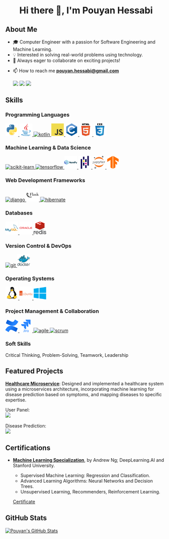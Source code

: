 <h1 align="center">Hi there 👋, I'm Pouyan Hessabi</h1>

## About Me
- 🎓  Computer Engineer with a passion for Software Engineering and Machine Learning.
- 💡   Interested in solving real-world problems using technology.
- 🚀  Always eager to collaborate on exciting projects!

<!-- 👨🏻‍💻 [My personal website](https://pouyanhessabi.github.io/) and [My short CV](https://github.com/pouyanhessabi/pouyanhessabi.github.io/blob/main/CV_P.Hessabi.pdf)<br> -->
- 📫 How to reach me **pouyan.hessabi@gmail.com** <br> <br>
[<img src="https://img.shields.io/badge/Gmail-D14836?style=for-the-badge&logo=gmail&logoColor=white" />](mailto:pouyan.hessabi@gmail.com)
[<img src="https://img.shields.io/badge/LinkedIn-0077B5?style=for-the-badge&logo=linkedin&logoColor=white" />](https://www.linkedin.com/in/pouyan-hessabi-b0900b216/)
[<img src="https://img.shields.io/badge/Telegram-2CA5E0?style=for-the-badge&logo=telegram&logoColor=white" />](https://t.me/pouyan_h99)

## Skills
<p align="center">

  ### Programming Languages
  <a href="https://www.python.org" target="_blank" rel="noreferrer"> <img src="https://raw.githubusercontent.com/devicons/devicon/master/icons/python/python-original.svg" alt="python" width="40" height="40"/> </a>
  <a href="https://www.java.com" target="_blank" rel="noreferrer"> <img src="https://raw.githubusercontent.com/devicons/devicon/master/icons/java/java-original.svg" alt="java" width="40" height="40"/> </a> 
  <a href="https://kotlinlang.org" target="_blank" rel="noreferrer"> <img src="https://www.vectorlogo.zone/logos/kotlinlang/kotlinlang-icon.svg" alt="kotlin" width="40" height="40"/> </a> 
  <a href="https://developer.mozilla.org/en-US/docs/Web/JavaScript" target="_blank" rel="noreferrer"> <img src="https://raw.githubusercontent.com/devicons/devicon/master/icons/javascript/javascript-original.svg" alt="javascript" width="40" height="40"/> </a> 
  <a href="https://en.wikipedia.org/wiki/C_(programming_language)" target="_blank" rel="noreferrer"> <img src="https://raw.githubusercontent.com/devicons/devicon/master/icons/c/c-original.svg" alt="c" width="40" height="40"/> </a> 
  <a href="https://www.w3.org/html/" target="_blank" rel="noreferrer"> <img src="https://raw.githubusercontent.com/devicons/devicon/master/icons/html5/html5-original-wordmark.svg" alt="html5" width="40" height="40"/> </a> 
  <a href="https://www.w3schools.com/css/" target="_blank" rel="noreferrer"> <img src="https://raw.githubusercontent.com/devicons/devicon/master/icons/css3/css3-original-wordmark.svg" alt="css3" width="40" height="40"/> </a> 
  <br>

  ### Machine Learning & Data Science
  <a href="https://scikit-learn.org/" target="_blank" rel="noreferrer"> <img src="https://upload.wikimedia.org/wikipedia/commons/0/05/Scikit_learn_logo_small.svg" alt="scikit-learn" width="40" height="40"/> </a> 
  <a href="https://www.tensorflow.org" target="_blank" rel="noreferrer"> <img src="https://www.vectorlogo.zone/logos/tensorflow/tensorflow-icon.svg" alt="tensorflow" width="40" height="40"/> </a> 
  <a href="https://numpy.org/" target="_blank" rel="noreferrer"> <img src="https://github.com/devicons/devicon/blob/master/icons/numpy/numpy-original-wordmark.svg" alt="numpy" width="40" height="40"/> </a> 
  <a href="https://pandas.pydata.org/" target="_blank" rel="noreferrer"> <img src="https://raw.githubusercontent.com/devicons/devicon/2ae2a900d2f041da66e950e4d48052658d850630/icons/pandas/pandas-original.svg" alt="pandas" width="40" height="40"/> </a> 
  <a href="https://jupyter.org/" target="_blank" rel="noreferrer"> <img src="https://raw.githubusercontent.com/devicons/devicon/master/icons/jupyter/jupyter-original-wordmark.svg" alt="jupyter" width="40" height="40"/> </a> 
  <a href="https://en.wikipedia.org/wiki/Neural_network" target="_blank" rel="noreferrer"> <img src="https://raw.githubusercontent.com/devicons/devicon/master/icons/tensorflow/tensorflow-original.svg" alt="neural-network" width="40" height="40"/> </a> 
  <br>

  ### Web Development Frameworks
  <a href="https://www.djangoproject.com/" target="_blank" rel="noreferrer"> <img src="https://cdn.worldvectorlogo.com/logos/django.svg" alt="django" width="40" height="40"/> </a> 
  <a href="https://flask.palletsprojects.com/" target="_blank" rel="noreferrer"> <img src="https://github.com/devicons/devicon/blob/master/icons/flask/flask-original-wordmark.svg" alt="flask" width="40" height="40"/> </a> 
  <a href="https://hibernate.org/" target="_blank" rel="noreferrer"> <img src="https://www.vectorlogo.zone/logos/hibernate/hibernate-icon.svg" alt="hibernate" width="40" height="40"/> </a> 
  <br>

  ### Databases
  <a href="https://www.mysql.com/" target="_blank" rel="noreferrer"> <img src="https://raw.githubusercontent.com/devicons/devicon/master/icons/mysql/mysql-original-wordmark.svg" alt="mysql" width="40" height="40"/> </a> 
  <a href="https://www.oracle.com/" target="_blank" rel="noreferrer"> <img src="https://raw.githubusercontent.com/devicons/devicon/master/icons/oracle/oracle-original.svg" alt="oracle" width="40" height="40"/> </a> 
  <a href="https://redis.io" target="_blank" rel="noreferrer"> <img src="https://raw.githubusercontent.com/devicons/devicon/master/icons/redis/redis-original-wordmark.svg" alt="redis" width="40" height="40"/> </a> 
  <br>
  
  ### Version Control & DevOps
  <a href="https://git-scm.com/" target="_blank" rel="noreferrer"> <img src="https://www.vectorlogo.zone/logos/git-scm/git-scm-icon.svg" alt="git" width="40" height="40"/> </a> 
  <a href="https://www.docker.com/" target="_blank" rel="noreferrer"> <img src="https://raw.githubusercontent.com/devicons/devicon/master/icons/docker/docker-original-wordmark.svg" alt="docker" width="40" height="40"/> </a> 
  <br>

  ### Operating Systems
  <a href="https://www.linux.org/" target="_blank"> <img src="https://raw.githubusercontent.com/devicons/devicon/master/icons/linux/linux-original.svg" alt="linux" width="40" height="40"/> </a> 
  <a href="https://ubuntu.com/" target="_blank" rel="noreferrer"> <img src="https://raw.githubusercontent.com/devicons/devicon/master/icons/ubuntu/ubuntu-plain-wordmark.svg" alt="ubuntu" width="40" height="40"/> </a> 
  <a href="https://www.microsoft.com/windows" target="_blank" rel="noreferrer"> <img src="https://raw.githubusercontent.com/devicons/devicon/master/icons/windows8/windows8-original.svg" alt="windows" width="40" height="40"/> </a> 
  <br>
  
  ### Project Management & Collaboration
  <a href="https://www.atlassian.com/software/confluence/" target="_blank"> <img src="https://github.com/devicons/devicon/blob/master/icons/confluence/confluence-original.svg" alt="confluence" width="40" height="40"/> </a> 
  <a href="https://www.atlassian.com/software/jira" target="_blank"> <img src="https://github.com/devicons/devicon/blob/master/icons/jira/jira-plain-wordmark.svg" alt="jira" width="40" height="40"/> </a> 
  <a href="https://agilemanifesto.org/" target="_blank" rel="noreferrer"> <img src="https://cdn.worldvectorlogo.com/logos/agile-software.svg" alt="agile" width="40" height="40"/> </a> 
  <a href="https://www.scrum.org/" target="_blank" rel="noreferrer"> <img src="https://cdn.worldvectorlogo.com/logos/scrum-1.svg" alt="scrum" width="40" height="40"/> </a> 
  <br>

<!---
  ### Other Technical Skills
  <a href="https://restfulapi.net/" target="_blank" rel="noreferrer"> <img src="https://cdn.worldvectorlogo.com/logos/api.svg" alt="restapi" width="40" height="40"/> </a> 
  <br>
</p>
-->

  ### Soft Skills
  Critical Thinking, Problem-Solving, Teamwork, Leadership
<br>


## Featured Projects

**[Healthcare Microservice](https://github.com/pouyanhessabi/B.Sc-Project-Healthcare-Microservice)**: Designed and implemented a healthcare system using a microservices architecture,
incorporating machine learning for disease prediction based on symptoms, and mapping diseases to specific expertise.

  User Panel: <br>
  ![](https://github.com/pouyanhessabi/B.Sc-Final-Project-Healthcare-Microservice/blob/main/Report/Gif/User%20auth.gif)
  
  Disease Prediction: <br>
  ![](https://github.com/pouyanhessabi/B.Sc-Final-Project-Healthcare-Microservice/blob/main/Report/Gif/Disease%20and%20Expertise%20gif.gif)


## Certifications
- **[Machine Learning Specialization](https://www.coursera.org/specializations/machine-learning-introduction)**, by Andrew Ng; DeepLearning.AI and Stanford University.
  - Supervised Machine Learning: Regression and Classification.
  - Advanced Learning Algorithms: Neural Networks and Decision Trees.
  - Unsupervised Learning, Recommenders, Reinforcement Learning.
  
  [Certificate](https://coursera.org/share/7d9934898275ae498256cba7147d3396)


## GitHub Stats
<a href="https://github.com/pouyanhessabi">
  <img align="center" src="https://github-readme-stats.vercel.app/api?username=pouyanhessabi&show_icons=true&line_height=27&count_private=true&title_color=ffffff&text_color=c9cacc&icon_color=2bbc8a&bg_color=1d1f21" alt="Pouyan's GitHub Stats" />
</a>
<!---
<a href="https://github.com/pouyanhessabi">
  <img align="center" src="https://github-readme-stats.vercel.app/api/top-langs/?username=pouyanhessabi&layout=compact&title_color=ffffff&text_color=c9cacc&icon_color=2bbc8a&bg_color=1d1f21" alt="Pouyan's Most Used Languages" />
</a>
-->
<br>



<!---

ChatGPT: 





Your GitHub profile is already well-structured and professional! However, there are a few additional suggestions based on GitHub standards and best practices to make it even more polished and engaging. Here's what you can consider:

---

### 1. **Add a Personal Introduction Section**
   - Expand your introduction to include more details about your background, interests, and goals. This helps visitors understand your story and what drives you.
   - Example:
     ```markdown
     ## About Me
     - 🎓 Computer Engineer with a passion for Software Engineering and Machine Learning.
     - 🌱 Currently learning about **Microservices Architecture** and **Deep Learning**.
     - 💡 Interested in solving real-world problems using technology.
     - 🚀 Always eager to collaborate on exciting projects!
     ```

---

### 2. **Add a "Featured Projects" Section**
   - Highlight 2-3 of your best projects with a brief description and links to their repositories or live demos.
   - Example:
     ```markdown
     ## Featured Projects
     - **[Project Name 1](https://github.com/yourusername/project1)** - A brief description of the project and its impact.
     - **[Project Name 2](https://github.com/yourusername/project2)** - Another brief description of the project and its impact.
     ```

---

### 3. **Add a "Technologies I Use" Section**
   - You already have a **Skills** section, but you can make it more visually appealing by grouping technologies into categories (e.g., Frontend, Backend, DevOps, etc.).
   - Example:
     ```markdown
     ## Technologies I Use
     ### Frontend
     ![HTML5](https://img.shields.io/badge/HTML5-E34F26?style=for-the-badge&logo=html5&logoColor=white)
     ![CSS3](https://img.shields.io/badge/CSS3-1572B6?style=for-the-badge&logo=css3&logoColor=white)
     ![JavaScript](https://img.shields.io/badge/JavaScript-F7DF1E?style=for-the-badge&logo=javascript&logoColor=black)

     ### Backend
     ![Python](https://img.shields.io/badge/Python-3776AB?style=for-the-badge&logo=python&logoColor=white)
     ![Django](https://img.shields.io/badge/Django-092E20?style=for-the-badge&logo=django&logoColor=white)
     ```

---

### 4. **Add a "GitHub Stats" Section**
   - You already have GitHub stats, but you can enhance it by adding additional stats like **Most Used Languages** or **Streak Stats**.
   - Example:
     ```markdown
     ## GitHub Stats
     <a href="https://github.com/pouyanhessabi">
       <img align="center" src="https://github-readme-stats.vercel.app/api?username=pouyanhessabi&show_icons=true&line_height=27&count_private=true&title_color=ffffff&text_color=c9cacc&icon_color=2bbc8a&bg_color=1d1f21" alt="Pouyan's GitHub Stats" />
     </a>
     <a href="https://github.com/pouyanhessabi">
       <img align="center" src="https://github-readme-stats.vercel.app/api/top-langs/?username=pouyanhessabi&layout=compact&title_color=ffffff&text_color=c9cacc&icon_color=2bbc8a&bg_color=1d1f21" alt="Pouyan's Most Used Languages" />
     </a>
     ```

---

### 5. **Add a "Let's Connect" Section**
   - Include a section encouraging visitors to connect with you on LinkedIn, Telegram, or via email.
   - Example:
     ```markdown
     ## Let's Connect
     - 📧 **Email**: pouyan.hessabi@gmail.com
     - 💼 **LinkedIn**: [Pouyan Hessabi](https://www.linkedin.com/in/pouyan-hessabi-b0900b216/)
     - 📱 **Telegram**: [@pouyan_h99](https://t.me/pouyan_h99)
     ```

---

### 6. **Add a "Visitor Counter"**
   - Add a visitor counter to track how many people visit your profile. This can be done using [visitor-badge](https://visitor-badge.glitch.me/).
   - Example:
     ```markdown
     ![Visitor Count](https://visitor-badge.glitch.me/badge?page_id=pouyanhessabi.pouyanhessabi)
     ```

---

### 7. **Add a "Support Me" Section (Optional)**
   - If you'd like, you can add a section for visitors to support your work (e.g., via GitHub Sponsors or Buy Me a Coffee).
   - Example:
     ```markdown
     ## Support Me
     If you find my work interesting, consider supporting me:
     - [Buy Me a Coffee](https://www.buymeacoffee.com/yourusername)
     - [GitHub Sponsors](https://github.com/sponsors/yourusername)
     ```

---

### 8. **Add a "Fun Fact" or "Quote" Section**
   - Add a fun fact or a motivational quote to make your profile more personal and engaging.
   - Example:
     ```markdown
     ## Fun Fact
     - 🎮 I love playing strategy games in my free time.
     - 📚 Currently reading: *"Clean Code" by Robert C. Martin*.
     ```

---

### 9. **Add a "Recent Activity" Section**
   - Use the [GitHub Readme Activity Graph](https://github.com/Ashutosh00710/github-readme-activity-graph) to show your recent activity.
   - Example:
     ```markdown
     ## Recent Activity
     ![Activity Graph](https://activity-graph.herokuapp.com/graph?username=pouyanhessabi&theme=react-dark)
     ```

---

### 10. **Add a "Blog" or "Writing" Section (Optional)**
   - If you write blogs or articles, link them here to showcase your thought leadership.
   - Example:
     ```markdown
     ## Blog
     - [My Blog on Medium](https://medium.com/@yourusername)
     - [My Personal Website](https://pouyanhessabi.github.io/)
     ```

---

### 11. **Add a "Certifications" Section (Optional)**
   - If you have certifications (e.g., from Coursera, Udemy, or AWS), list them here.
   - Example:
     ```markdown
     ## Certifications
     - **Machine Learning Specialization** - Coursera
     - **AWS Certified Developer** - Amazon Web Services
     ```

---

### 12. **Add a "Hackathons" or "Achievements" Section (Optional)**
   - If you've participated in hackathons or won awards, showcase them here.
   - Example:
     ```markdown
     ## Achievements
     - 🏆 **1st Place** at XYZ Hackathon 2023.
     - 🥈 **2nd Place** at ABC Coding Competition 2022.
     ```

---

### 13. **Add a "Currently Learning" Section**
   - Show what you're currently learning to demonstrate your growth mindset.
   - Example:
     ```markdown
     ## Currently Learning
     - **Microservices Architecture**
     - **Deep Learning with TensorFlow**
     - **Kubernetes**
     ```

---

### 14. **Add a "Favorites" Section (Optional)**
   - Share your favorite tools, languages, or frameworks to give visitors insight into your preferences.
   - Example:
     ```markdown
     ## Favorites
     - 💻 **IDE**: Visual Studio Code
     - 🛠️ **Tools**: Docker, Git, Jira
     - 📚 **Languages**: Python, Java, Kotlin
     ```

---

### 15. **Add a "Contribution Graph"**
   - Use the [GitHub Readme Streak Stats](https://github.com/DenverCoder1/github-readme-streak-stats) to show your contribution streak.
   - Example:
     ```markdown
     ## Contribution Streak
     ![GitHub Streak](https://streak-stats.demolab.com?user=pouyanhessabi&theme=dark)
     ```

---

### Final Note:
Your profile is already great, but these additions can make it even more engaging and professional. Choose the suggestions that resonate with you and align with your goals. Let me know if you'd like help implementing any of these! 🚀

-->
